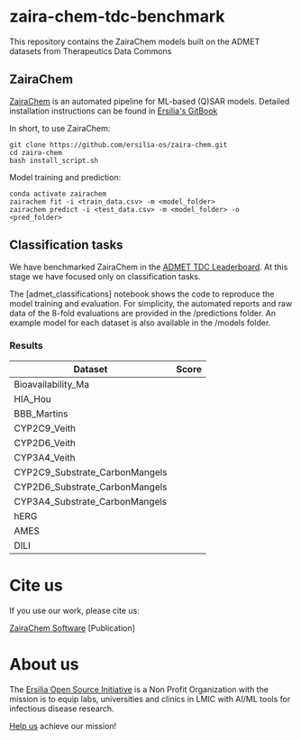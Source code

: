 # zaira-chem-tdc-benchmark
This repository contains the ZairaChem models built on the ADMET datasets from Therapeutics Data Commons

## ZairaChem
[ZairaChem](https://github.com/ersilia-os/zaira-chem) is an automated pipeline for ML-based (Q)SAR models. Detailed installation instructions can be found in [Ersilia's GitBook](https://ersilia.gitbook.io/ersilia-book/chemistry-tools/automated-activity-prediction-models/accurate-automl-with-zairachem)

In short, to use ZairaChem:
```
git clone https://github.com/ersilia-os/zaira-chem.git
cd zaira-chem
bash install_script.sh
```

Model training and prediction:
```
conda activate zairachem
zairachem fit -i <train_data.csv> -m <model_folder>
zairachem predict -i <test_data.csv> -m <model_folder> -o <pred_folder>
```

## Classification tasks
We have benchmarked ZairaChem in the [ADMET TDC Leaderboard](https://tdcommons.ai/benchmark/admet_group/overview/). At this stage we have focused only on classification tasks. 

The [admet_classifications] notebook shows the code to reproduce the model training and evaluation. For simplicity, the automated reports and raw data of the 8-fold evaluations are provided in the /predictions folder. An example model for each dataset is also available in the /models folder.

### Results
| Dataset    | Score |
| ----------- | ----------- |
| Bioavailability_Ma   |         |
| HIA_Hou  |          |
| BBB_Martins   |          |
| CYP2C9_Veith   |          |
| CYP2D6_Veith  |          |
| CYP3A4_Veith   |          |
| CYP2C9_Substrate_CarbonMangels   |          |
| CYP2D6_Substrate_CarbonMangels   |          |
| CYP3A4_Substrate_CarbonMangels   |          |
| hERG   |          |
| AMES   |          |
| DILI   |          |


# Cite us
If you use our work, please cite us:

[ZairaChem Software](https://github.com/ersilia-os/zaira-chem/blob/main/CITATION.cff)
[Publication]

# About us
The [Ersilia Open Source Initiative](https://ersilia.io) is a Non Profit Organization with the mission is to equip labs, universities and clinics in LMIC with AI/ML tools for infectious disease research.

[Help us](https://ersilia.io/donate) achieve our mission!